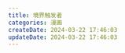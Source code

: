 ```yaml
---
title: 境界触发者
categories: 漫画
createDate: 2024-03-22 17:46:03
updateDate: 2024-03-22 17:46:03
---
```

